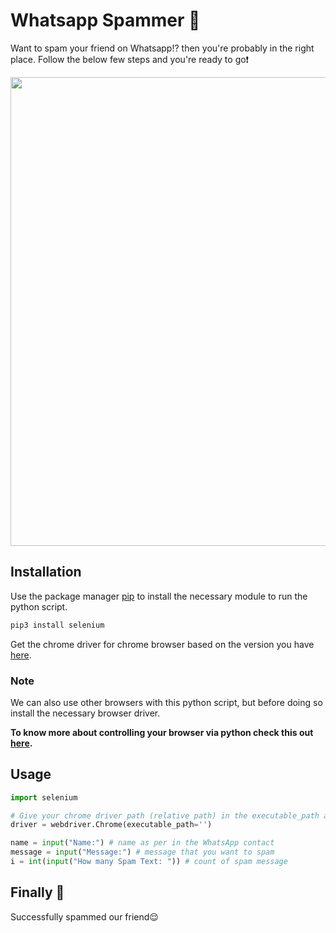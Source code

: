 # Whatsapp Spammer 🔫

Want to spam your friend on Whatsapp!? then you're probably in the right place. Follow the below few steps and you're ready to go❗️

<img src="https://giphy.com/embed/xdnytp8742kg0" height="750px">

## Installation

Use the package manager [pip](https://pip.pypa.io/en/stable/) to install the necessary module to run the python script.

```bash
pip3 install selenium
```
Get the chrome driver for chrome browser based on the version you have [here](https://chromedriver.chromium.org).


### Note
We can also use other browsers with this python script, but before doing so install the necessary browser driver.

**To know more about controlling your browser via python check this out [here](https://automatetheboringstuff.com/2e/chapter12/).**

## Usage

```python
import selenium

# Give your chrome driver path (relative path) in the executable_path argument
driver = webdriver.Chrome(executable_path='')

name = input("Name:") # name as per in the WhatsApp contact
message = input("Message:") # message that you want to spam
i = int(input("How many Spam Text: ")) # count of spam message
```

## Finally 🎉

Successfully spammed our friend😌